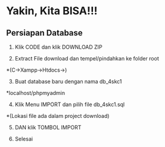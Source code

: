 # Yakin, Kita BISA!!!

## Persiapan Database

1. Klik CODE dan klik DOWNLOAD ZIP

2. Extract File download dan tempel/pindahkan ke folder root 

*(C->Xampp->Htdocs->)

3. Buat database baru dengan nama db_4skc1

*localhost/phpmyadmin

4. Klik Menu IMPORT dan pilih file db_4skc1.sql 

*(Lokasi file ada dalam project download) 

5. DAN klik TOMBOL IMPORT

6. Selesai 